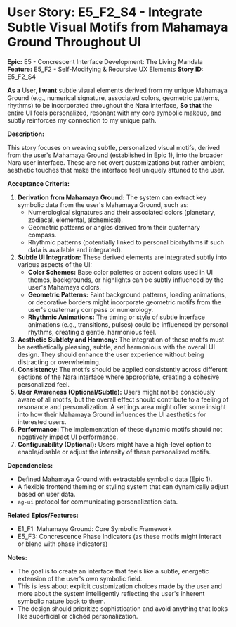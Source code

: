 # User Story: E5_F2_S4 - Integrate Subtle Visual Motifs from Mahamaya Ground Throughout UI

**Epic:** E5 - Concrescent Interface Development: The Living Mandala
**Feature:** E5_F2 - Self-Modifying & Recursive UX Elements
**Story ID:** E5_F2_S4

**As a** User,
**I want** subtle visual elements derived from my unique Mahamaya Ground (e.g., numerical signature, associated colors, geometric patterns, rhythms) to be incorporated throughout the Nara interface,
**So that** the entire UI feels personalized, resonant with my core symbolic makeup, and subtly reinforces my connection to my unique path.

**Description:**

This story focuses on weaving subtle, personalized visual motifs, derived from the user's Mahamaya Ground (established in Epic 1), into the broader Nara user interface. These are not overt customizations but rather ambient, aesthetic touches that make the interface feel uniquely attuned to the user.

**Acceptance Criteria:**

1.  **Derivation from Mahamaya Ground:** The system can extract key symbolic data from the user's Mahamaya Ground, such as:
    *   Numerological signatures and their associated colors (planetary, zodiacal, elemental, alchemical).
    *   Geometric patterns or angles derived from their quaternary compass.
    *   Rhythmic patterns (potentially linked to personal biorhythms if such data is available and integrated).
2.  **Subtle UI Integration:** These derived elements are integrated subtly into various aspects of the UI:
    *   **Color Schemes:** Base color palettes or accent colors used in UI themes, backgrounds, or highlights can be subtly influenced by the user's Mahamaya colors.
    *   **Geometric Patterns:** Faint background patterns, loading animations, or decorative borders might incorporate geometric motifs from the user's quaternary compass or numerology.
    *   **Rhythmic Animations:** The timing or style of subtle interface animations (e.g., transitions, pulses) could be influenced by personal rhythms, creating a gentle, harmonious feel.
3.  **Aesthetic Subtlety and Harmony:** The integration of these motifs must be aesthetically pleasing, subtle, and harmonious with the overall UI design. They should enhance the user experience without being distracting or overwhelming.
4.  **Consistency:** The motifs should be applied consistently across different sections of the Nara interface where appropriate, creating a cohesive personalized feel.
5.  **User Awareness (Optional/Subtle):** Users might not be consciously aware of all motifs, but the overall effect should contribute to a feeling of resonance and personalization. A settings area might offer some insight into how their Mahamaya Ground influences the UI aesthetics for interested users.
6.  **Performance:** The implementation of these dynamic motifs should not negatively impact UI performance.
7.  **Configurability (Optional):** Users might have a high-level option to enable/disable or adjust the intensity of these personalized motifs.

**Dependencies:**

*   Defined Mahamaya Ground with extractable symbolic data (Epic 1).
*   A flexible frontend theming or styling system that can dynamically adjust based on user data.
*   `ag-ui` protocol for communicating personalization data.

**Related Epics/Features:**

*   E1_F1: Mahamaya Ground: Core Symbolic Framework
*   E5_F3: Concrescence Phase Indicators (as these motifs might interact or blend with phase indicators)

**Notes:**

*   The goal is to create an interface that feels like a subtle, energetic extension of the user's own symbolic field.
*   This is less about explicit customization choices made by the user and more about the system intelligently reflecting the user's inherent symbolic nature back to them.
*   The design should prioritize sophistication and avoid anything that looks like superficial or clichéd personalization.